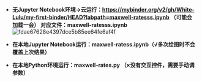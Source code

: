 - **无Jupyter Notebook环境→云运行：https://mybinder.org/v2/gh/White-Lulu/my-first-binder/HEAD?labpath=maxwell-ratesss.ipynb （可能会加载一会） 对应文件：maxwell-ratesss.ipynb**
![fdae67628e4397dce5b85ee64fe6af4f](https://github.com/White-Lulu/my-first-binder/assets/173527558/809f1282-e8d9-41c3-a7d2-384da49c643e)
- **在本地Jupyter Notebook运行：maxwell-ratess.ipynb（√多次绘图时不会覆盖上次结果）**

- **在本地Python环境运行：maxwell-rates.py （×没有交互控件，需要手动调参数）**
